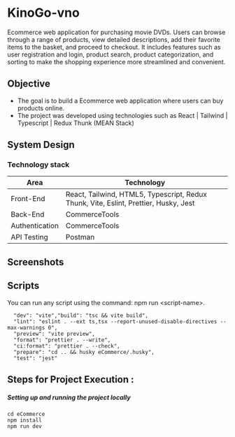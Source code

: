 # KinoGo-vno

Ecommerce web application for purchasing movie DVDs.
Users can browse through a range of products, view detailed descriptions, add their favorite items to the basket, and proceed to checkout. It includes features such as user registration and login, product search, product categorization, and sorting to make the shopping experience more streamlined and convenient.

## Objective

- The goal is to build a Ecommerce web application where users can buy products online.
- The project was developed using technologies such as React | Tailwind | Typescript | Redux Thunk (MEAN Stack)

## System Design

### Technology stack

<table>
<thead>
<tr>
<th>Area</th>
<th>Technology</th>
</tr>
</thead>
<tbody>
	<tr>
		<td>Front-End</td>
		<td>React, Tailwind, HTML5, Typescript, Redux Thunk, Vite, Eslint, Prettier, Husky, Jest</td>
	</tr>
	<tr>
		<td>Back-End</td>
		<td>CommerceTools</td>
	</tr>
  <tr>
		<td>Authentication</td>
		<td>CommerceTools</td>
	</tr>
	<tr>
		<td>API Testing</td>
		<td>Postman</td>
	</tr>
</tbody>
</table>

## Screenshots

## Scripts

You can run any script using the command: npm run \<script-name\>.

```
  "dev": "vite","build": "tsc && vite build",
  "lint": "eslint . --ext ts,tsx --report-unused-disable-directives --max-warnings 0",
  "preview": "vite preview",
  "format": "prettier . --write",
  "ci:format": "prettier . --check",
  "prepare": "cd .. && husky eCommerce/.husky",
  "test": "jest"
```

## Steps for Project Execution :

##### Setting up and running the project locally

```
cd eCommerce
npm install
npm run dev
```

